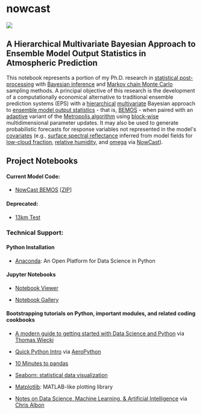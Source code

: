 # nowcast

<a href="https://nbviewer.jupyter.org/github/rdtwendt/nowcast/blob/master/notebooks/NPSMDL_k6_dev.ipynb"><img src="http://i.imgur.com/GqdGNAx.jpg" style="width:600x"></a>

## A Hierarchical Multivariate Bayesian Approach to Ensemble Model Output Statistics in Atmospheric Prediction

This notebook represents a portion of my Ph.D. research in [statistical post-processing](https://www.weather.gov/mdl/statpp_home) with [Bayesian inference](https://en.wikipedia.org/wiki/Bayesian_inference) and [Markov chain Monte Carlo](https://en.wikipedia.org/wiki/Markov_chain_Monte_Carlo) sampling methods. A principal objective of this research is the development of a computationally economical alternative to traditional ensemble prediction systems (EPS) with a [hierarchical](https://en.wikipedia.org/wiki/Bayesian_hierarchical_modeling) [multivariate](https://en.wikipedia.org/wiki/Bayesian_multivariate_linear_regression) Bayesian approach to [ensemble model output statistics](http://journals.ametsoc.org/doi/pdf/10.1175/MWR2904.1) - that is, [BEMOS](https://www.nr.no/~thordis/files/Richter2012.pdf) - when paired with an [adaptive](http://probability.ca/jeff/ftpdir/adaptex.pdf) variant of the [Metropolis algorithm](https://en.wikipedia.org/wiki/Metropolis%E2%80%93Hastings_algorithm) using [block-wise](https://theclevermachine.wordpress.com/2012/11/04/mcmc-multivariate-distributions-block-wise-component-wise-updates/) multidimensional parameter updates. It may also be used to generate probabilistic forecasts for response variables not represented in the model's [covariates](https://en.wikipedia.org/wiki/Covariate) (e.g., [surface spectral reflectance](https://modis.gsfc.nasa.gov/data/dataprod/mod09.php) inferred from model fields for [low-cloud fraction](https://en.wikipedia.org/wiki/Cloud_fraction), [relative humidity](https://en.wikipedia.org/wiki/Relative_humidity), and [omega](https://en.wikipedia.org/wiki/Omega_equation) via [NowCast](https://github.com/rdtwendt/nowcast)).

## Project Notebooks

#### Current Model Code:

  - [NowCast BEMOS](https://nbviewer.jupyter.org/github/rdtwendt/nowcast/blob/master/notebooks/NPSMDL_k6_dev.ipynb) [[ZIP](https://github.com/rdtwendt/nowcast/archive/master.zip)]

#### Deprecated:

  - [13km Test](https://nbviewer.jupyter.org/github/rdtwendt/nowcast/blob/master/notebooks/NPSMDL_k10.ipynb)
  
### Technical Support:

#### Python Installation

- [Anaconda](https://www.continuum.io/downloads): An Open Platform for Data Science in Python

#### Jupyter Notebooks

- [Notebook Viewer](https://nbviewer.jupyter.org/)

- [Notebook Gallery](https://github.com/jupyter/jupyter/wiki/A-gallery-of-interesting-Jupyter-Notebooks)

#### Bootstrapping tutorials on Python, important modules, and related coding cookbooks

- [A modern guide to getting started with Data Science and Python](http://twiecki.github.io/blog/2014/11/18/python-for-data-science/) via [Thomas Wiecki](https://twitter.com/TWiecki)

- [Quick Python Intro](http://nbviewer.jupyter.org/github/barbagroup/AeroPython/blob/master/lessons/00_Lesson00_QuickPythonIntro.ipynb) via [AeroPython](https://github.com/barbagroup/AeroPython)

- [10 Minutes to pandas](https://pandas.pydata.org/pandas-docs/stable/10min.html)

- [Seaborn: statistical data visualization](https://seaborn.pydata.org/index.html)

- [Matplotlib](https://matplotlib.org/): MATLAB-like plotting library

- [Notes on Data Science, Machine Learning, & Artificial Intelligence](https://chrisalbon.com/#Python) via [Chris Albon](https://twitter.com/chrisalbon?ref_src=twsrc%5Egoogle%7Ctwcamp%5Eserp%7Ctwgr%5Eauthor)
